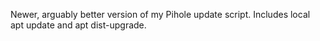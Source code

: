 Newer, arguably better version of my Pihole update script. Includes local apt update and apt dist-upgrade. 
